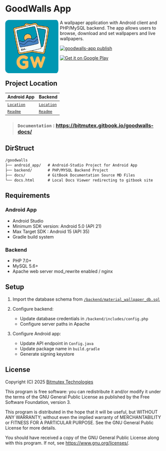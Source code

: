 # GoodWalls App

<img src="./android_app/assets/logo.png" alt="Goodwalls logo" height="auto" width="170" align="left" style="border-radius:12px; padding-right:5px;">

A wallpaper application with Android client and PHP/MySQL backend. The app allows users to browse, download and set wallpapers and live wallpapers.

[![goodwalls-app publish](https://github.com/aamitn/goodwalls/actions/workflows/publish.yml/badge.svg)](https://github.com/aamitn/goodwalls/actions/workflows/publish.yml)

[<img src="https://play.google.com/intl/en_us/badges/static/images/badges/en_badge_web_generic.png"  alt="Get it on Google Play"  height="auto" width="200">](https://play.google.com/store/apps/details?id=com.app.goodwalls1)

<br>


## Project Location

| **Android App**                    | **Backend**                    |
|------------------------------------|--------------------------------|
| [`Location`](./android_app/)       | [`Location`](./backend/)       |
| [`Readme`](./android_app/README.md)  | [`Readme`](./backend/README.md)  |


>### `Documentation` : https://bitmutex.gitbook.io/goodwalls-docs/


## DirStruct
```
/goodwalls
├── android_app/   # Android-Studio Project for Android App
├── backend/       # PHP/MYSQL Backend Project
├── docs/          # GitBook Documentation Source MD Files
└── docs.html      # Local Docs Viewer redirecting to gitbook site
```

## Requirements

### Android App
- Android Studio
- Minimum SDK version: Android 5.0 (API 21)
- Max Target SDK : Android 15 (API 35)
- Gradle build system

### Backend
- PHP 7.0+
- MySQL 5.6+
- Apache web server mod_rewrite enabled / nginx

## Setup

1. Import the database schema from [`/backend/material_wallpaper_db.sql`](./backend/material_wallpaper_db.sql)

2. Configure backend:
   - Update database credentials in `/backend/includes/config.php`
   - Configure server paths in Apache

3. Configure Android app:
   - Update API endpoint in `Config.java`
   - Update package name in `build.gradle`
   - Generate signing keystore

## License
Copyright (C) 2025 [Bitmutex Technologies](https://www.bitmutex.com)

This program is free software: you can redistribute it and/or modify it under the terms of the GNU General Public License as published by the Free Software Foundation, version 3.

This program is distributed in the hope that it will be useful, but WITHOUT ANY WARRANTY; without even the implied warranty of MERCHANTABILITY or FITNESS FOR A PARTICULAR PURPOSE. See the GNU General Public License for more details.

You should have received a copy of the GNU General Public License along with this program. If not, see <https://www.gnu.org/licenses/>. 

